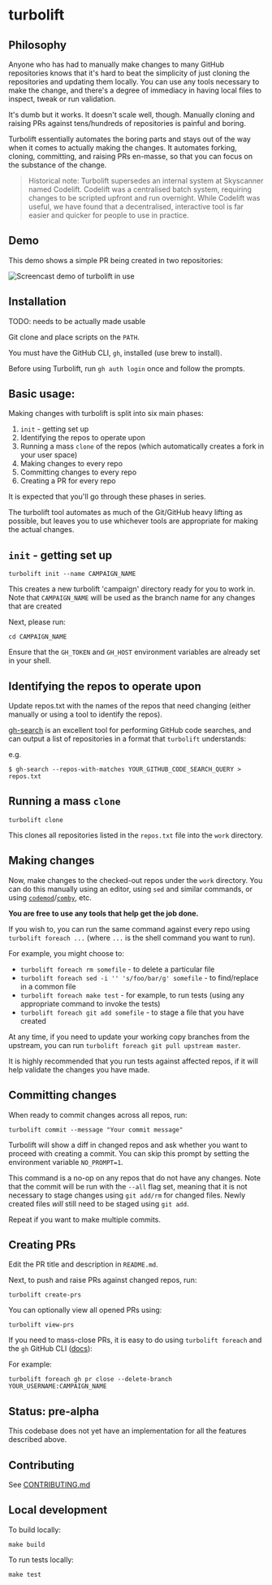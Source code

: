 # turbolift

## Philosophy

Anyone who has had to manually make changes to many GitHub repositories knows that it's hard to beat the simplicity of just cloning the repositories and updating them locally. You can use any tools necessary to make the change, and there's a degree of immediacy in having local files to inspect, tweak or run validation.

It's dumb but it works. It doesn't scale well, though. Manually cloning and raising PRs against tens/hundreds of repositories is painful and boring.

Turbolift essentially automates the boring parts and stays out of the way when it comes to actually making the changes. It automates forking, cloning, committing, and raising PRs en-masse, so that you can focus on the substance of the change.

> Historical note: Turbolift supersedes an internal system at Skyscanner named Codelift. Codelift was a centralised batch system, requiring changes to be scripted upfront and run overnight. While Codelift was useful, we have found that a decentralised, interactive tool is far easier and quicker for people to use in practice. 

## Demo

This demo shows a simple PR being created in two repositories:

<img src="docs/demo.gif" alt="Screencast demo of turbolift in use" />

## Installation

TODO: needs to be actually made usable

Git clone and place scripts on the `PATH`.

You must have the GitHub CLI, `gh`, installed (use brew to install).

Before using Turbolift, run `gh auth login` once and follow the prompts.

## Basic usage:

Making changes with turbolift is split into six main phases:

1. `init` - getting set up
2. Identifying the repos to operate upon
3. Running a mass `clone` of the repos (which automatically creates a fork in your user space)
4. Making changes to every repo
5. Committing changes to every repo
6. Creating a PR for every repo

It is expected that you'll go through these phases in series.

The turbolift tool automates as much of the Git/GitHub heavy lifting as possible, but leaves you to use whichever tools are appropriate for making the actual changes.


## `init` - getting set up

```turbolift init --name CAMPAIGN_NAME```

This creates a new turbolift 'campaign' directory ready for you to work in.
Note that `CAMPAIGN_NAME` will be used as the branch name for any changes that are created

Next, please run:

```cd CAMPAIGN_NAME```

Ensure that the `GH_TOKEN` and `GH_HOST` environment variables are already set in your shell.

## Identifying the repos to operate upon

Update repos.txt with the names of the repos that need changing (either manually or using a tool to identify the repos).

[gh-search](https://github.com/janeklb/gh-search) is an excellent tool for performing GitHub code searches, and can output a list of repositories in a format that `turbolift` understands:

e.g.
```
$ gh-search --repos-with-matches YOUR_GITHUB_CODE_SEARCH_QUERY > repos.txt
```

## Running a mass `clone`

```turbolift clone```

This clones all repositories listed in the `repos.txt` file into the `work` directory.

## Making changes

Now, make changes to the checked-out repos under the `work` directory. 
You can do this manually using an editor, using `sed` and similar commands, or using [`codemod`](https://github.com/facebook/codemod)/[`comby`](https://comby.dev/), etc. 

**You are free to use any tools that help get the job done.**

If you wish to, you can run the same command against every repo using `turbolift foreach ...` (where `...` is the shell command you want to run).

For example, you might choose to:

* `turbolift foreach rm somefile` - to delete a particular file
* `turbolift foreach sed -i '' 's/foo/bar/g' somefile` - to find/replace in a common file
* `turbolift foreach make test` - for example, to run tests (using any appropriate command to invoke the tests)
* `turbolift foreach git add somefile` - to stage a file that you have created

At any time, if you need to update your working copy branches from the upstream, you can run `turbolift foreach git pull upstream master`.

It is highly recommended that you run tests against affected repos, if it will help validate the changes you have made.

## Committing changes

When ready to commit changes across all repos, run:

```turbolift commit --message "Your commit message"```

Turbolift will show a diff in changed repos and ask whether you want to proceed with creating a commit. You can skip this prompt by setting the environment variable `NO_PROMPT=1`.

This command is a no-op on any repos that do not have any changes. 
Note that the commit will be run with the `--all` flag set, meaning that it is not necessary to stage changes using `git add/rm` for changed files. 
Newly created files _will_ still need to be staged using `git add`.

Repeat if you want to make multiple commits.

## Creating PRs

Edit the PR title and description in `README.md`.

Next, to push and raise PRs against changed repos, run:

```turbolift create-prs```

You can optionally view all opened PRs using:

```turbolift view-prs```

If you need to mass-close PRs, it is easy to do using `turbolift foreach` and the `gh` GitHub CLI ([docs](https://cli.github.com/manual/gh_pr_close)):

For example:

```
turbolift foreach gh pr close --delete-branch YOUR_USERNAME:CAMPAIGN_NAME
```

## Status: pre-alpha

This codebase does not yet have an implementation for all the features described above.

## Contributing

See [CONTRIBUTING.md](./CONTRIBUTING.md)

## Local development

To build locally:
```
make build
```

To run tests locally:
```
make test
```
